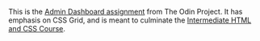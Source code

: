 This is the [Admin Dashboard assignment](https://www.theodinproject.com/lessons/node-path-intermediate-html-and-css-admin-dashboard) from The Odin Project. It has emphasis on CSS Grid, and is meant to culminate the [Intermediate HTML and CSS Course](https://www.theodinproject.com/paths/full-stack-javascript/courses/intermediate-html-and-css).
